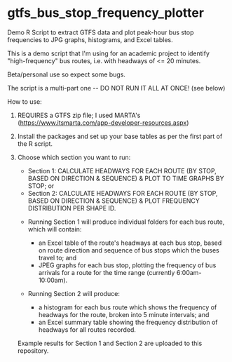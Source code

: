 # gtfs_bus_stop_frequency_plotter

Demo R Script to extract GTFS data and plot peak-hour bus stop frequencies to JPG graphs, histograms, and Excel tables.

This is a demo script that I'm using for an academic project to identify "high-frequency" bus routes, i.e. with headways of <= 20 minutes.

Beta/personal use so expect some bugs.

The script is a multi-part one -- DO NOT RUN IT ALL AT ONCE! (see below)

How to use: 

1) REQUIRES a GTFS zip file; I used MARTA's (https://www.itsmarta.com/app-developer-resources.aspx)

2) Install the packages and set up your base tables as per the first part of the R script.

3) Choose which section you want to run:
   - Section 1: CALCULATE HEADWAYS FOR EACH ROUTE (BY STOP, BASED ON DIRECTION & SEQUENCE) & PLOT TO TIME GRAPHS BY STOP; or 
   - Section 2: CALCULATE HEADWAYS FOR EACH ROUTE (BY STOP, BASED ON DIRECTION & SEQUENCE) & PLOT FREQUENCY DISTRIBUTION PER SHAPE ID.
   
   * Running Section 1 will produce individual folders for each bus route, which will contain: 
     - an Excel table of the route's headways at each bus stop, based on route direction and sequence of bus stops which the buses travel to; and
     - JPEG graphs for each bus stop, plotting the frequency of bus arrivals for a route for the time range (currently 6:00am-10:00am). 
       
   * Running Section 2 will produce:
     - a histogram for each bus route which shows the frequency of headways for the route, broken into 5 minute intervals; and
     - an Excel summary table showing the frequency distribution of headways for all routes recorded. 
     
    Example results for Section 1 and Section 2 are uploaded to this repository.
     
